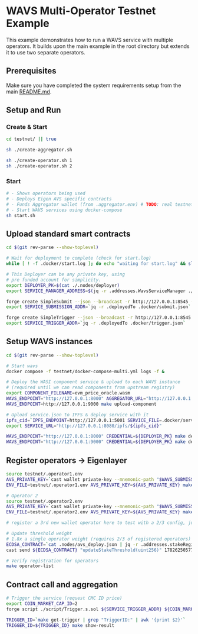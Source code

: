 # WAVS Multi-Operator Testnet Example

This example demonstrates how to run a WAVS service with multiple operators. It builds upon the main example in the root directory but extends it to use two separate operators.

## Prerequisites

Make sure you have completed the system requirements setup from the main [README.md](../README.md).

## Setup and Run

### Create & Start

```bash
cd testnet/ || true

sh ./create-aggregator.sh

sh ./create-operator.sh 1
sh ./create-operator.sh 2
```

### Start

```bash
# - Shows operators being used
# - Deploys Eigen AVS specific contracts
# - Funds Aggregator wallet (from .aggregator.env) # TODO: real testnet this needs to be pre-funded with FUNDED_KEY instead
# - Start WAVS services using docker-compose
sh start.sh
```

## Upload standard smart contracts

```bash
cd $(git rev-parse --show-toplevel)

# Wait for deployment to complete (check for start.log)
while [ ! -f .docker/start.log ]; do echo "waiting for start.log" && sleep 1; done

# This Deployer can be any private key, using
# pre funded account for simplicity.
export DEPLOYER_PK=$(cat ./.nodes/deployer)
export SERVICE_MANAGER_ADDRESS=$(jq -r .addresses.WavsServiceManager ./.nodes/avs_deploy.json)

forge create SimpleSubmit --json --broadcast -r http://127.0.0.1:8545 --private-key "${DEPLOYER_PK}" --constructor-args "${SERVICE_MANAGER_ADDRESS}" > .docker/submit.json
export SERVICE_SUBMISSION_ADDR=`jq -r .deployedTo .docker/submit.json`

forge create SimpleTrigger --json --broadcast -r http://127.0.0.1:8545 --private-key "${DEPLOYER_PK}" > .docker/trigger.json
export SERVICE_TRIGGER_ADDR=`jq -r .deployedTo .docker/trigger.json`
```

## Setup WAVS instances

```bash
cd $(git rev-parse --show-toplevel)

# Start wavs
docker compose -f testnet/docker-compose-multi.yml logs -f &

# Deploy the WASI component service & upload to each WAVS instance
# (required until we can read components from upstream registry)
export COMPONENT_FILENAME=evm_price_oracle.wasm
WAVS_ENDPOINT="http://127.0.0.1:8000" AGGREGATOR_URL="http://127.0.0.1:8001" sh ./script/build_service.sh
WAVS_ENDPOINT=http://127.0.0.1:9000 make upload-component

# Upload service.json to IPFS & deploy service with it
ipfs_cid=`IPFS_ENDPOINT=http://127.0.0.1:5001 SERVICE_FILE=.docker/service.json make upload-to-ipfs`
export SERVICE_URL="http://127.0.0.1:8080/ipfs/${ipfs_cid}"

WAVS_ENDPOINT="http://127.0.0.1:8000" CREDENTIAL=${DEPLOYER_PK} make deploy-service
WAVS_ENDPOINT="http://127.0.0.1:9000" CREDENTIAL=${DEPLOYER_PK} make deploy-service
```

## Register operators -> Eigenlayer

```bash
source testnet/.operator1.env
AVS_PRIVATE_KEY=`cast wallet private-key --mnemonic-path "$WAVS_SUBMISSION_MNEMONIC" --mnemonic-index 1`
ENV_FILE=testnet/.operator1.env AVS_PRIVATE_KEY=${AVS_PRIVATE_KEY} make operator-register

# Operator 2
source testnet/.operator2.env
AVS_PRIVATE_KEY=`cast wallet private-key --mnemonic-path "$WAVS_SUBMISSION_MNEMONIC" --mnemonic-index 1`
ENV_FILE=testnet/.operator2.env AVS_PRIVATE_KEY=${AVS_PRIVATE_KEY} make operator-register

# register a 3rd new wallet operator here to test with a 2/3 config, just don't run a node for it.

# Update threshold weight
# 1.8x a single operator weight (requires 2/3 of registered operators)
ECDSA_CONTRACT=`cat .nodes/avs_deploy.json | jq -r .addresses.stakeRegistry`
cast send ${ECDSA_CONTRACT} "updateStakeThreshold(uint256)" 1782625057707873 --rpc-url http://localhost:8545 --private-key ${DEPLOYER_PK}

# Verify registration for operators
make operator-list
```

## Contract call and aggregation

```bash
# Trigger the service (request CMC ID price)
export COIN_MARKET_CAP_ID=2
forge script ./script/Trigger.s.sol ${SERVICE_TRIGGER_ADDR} ${COIN_MARKET_CAP_ID} --sig 'run(string,string)' --rpc-url http://localhost:8545 --broadcast

TRIGGER_ID=`make get-trigger | grep "TriggerID:" | awk '{print $2}'`
TRIGGER_ID=${TRIGGER_ID} make show-result
```
